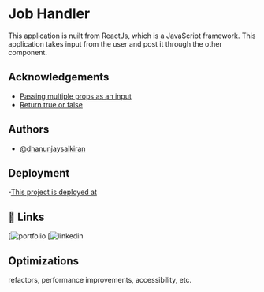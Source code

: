 
# Job Handler
 
This application is nuilt from ReactJs, which is a JavaScript framework.
This application takes input from the user and post it through the other component.


## Acknowledgements

 - [Passing multiple props as an input](https://stackoverflow.com/questions/41340379/passing-multiple-props-to-react-component)
 - [Return true or false](https://stackoverflow.com/questions/55715719/how-to-return-true-or-false-using-the-input-checkbox-in-react-js)
 

## Authors

- [@dhanunjaysaikiran](https://github.com/Dhanunjaysaikiran)


## Deployment

-[This project is deployed at](https://sparkling-starlight-452a8f.netlify.app/)


## 🔗 Links
[![portfolio](https://dhanunjaysaikiran.github.io/Nova/portfolio/)
[![linkedin](https://www.linkedin.com/in/dhanunjay-sai-kiran-62370b1b8/)



## Optimizations

refactors, performance improvements, accessibility, etc.

